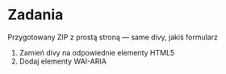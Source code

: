 # Zadania
Przygotowany ZIP z prostą stroną — same divy, jakiś formularz

1. Zamień divy na odpowiednie elementy HTML5
2. Dodaj elementy WAI-ARIA